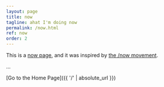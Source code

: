 ```yaml
---
layout: page
title: now
tagline: ahat I'm doing now
permalink: /now.html
ref: now
order: 2
---
```


This is a [now page](https://nownownow.com/about), and it was inspired by [the /now movement](https://sivers.org/nowff). 

...

[Go to the Home Page]({{ '/' | absolute_url }})
